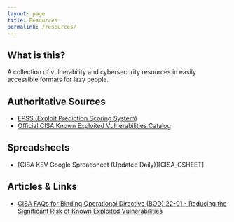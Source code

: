 ```yaml
---
layout: page
title: Resources
permalink: /resources/
---
```


## What is this?​
A collection of vulnerability and cybersecurity resources in easily accessible formats for lazy people. 

## Authoritative Sources

- [EPSS (Exploit Prediction Scoring System)](https://www.first.org/epss/data_stats)
- [Official CISA Known Exploited Vulnerabilities Catalog](https://www.cisa.gov/resources-tools/resources/kev-catalog)

## Spreadsheets

- [CISA KEV Google Spreadsheet (Updated Daily)][CISA_GSHEET]


## Articles & Links

- [CISA FAQs for Binding Operational Directive (BOD) 22-01 - Reducing the Significant Risk of Known Exploited Vulnerabilities](https://www.cisa.gov/news-events/directives/bod-22-01-reducing-significant-risk-known-exploited-vulnerabilities)
